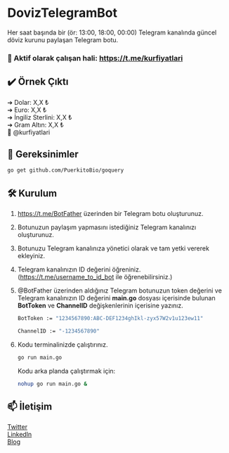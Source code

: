# DovizTelegramBot

Her saat başında bir (ör: 13:00, 18:00, 00:00) Telegram kanalında güncel döviz kurunu paylaşan Telegram botu.

### 🚀 Aktif olarak çalışan hali: https://t.me/kurfiyatlari

## ✔️ Örnek Çıktı
➔ Dolar: X,X ₺ <br>
➔ Euro: X,X ₺ <br>
➔ İngiliz Sterlini: X,X ₺ <br>
➔ Gram Altın: X,X ₺ <br>
📍 @kurfiyatlari

## 🔗 Gereksinimler
```sh
go get github.com/PuerkitoBio/goquery
```

## 🛠️ Kurulum

1. https://t.me/BotFather üzerinden bir Telegram botu oluşturunuz.
2. Botunuzun paylaşım yapmasını istediğiniz Telegram kanalınızı oluşturunuz.
3. Botunuzu Telegram kanalınıza yönetici olarak ve tam yetki vererek ekleyiniz.
4. Telegram kanalınızın ID değerini öğreniniz. (https://t.me/username_to_id_bot ile öğrenebilirsiniz.)
5. @BotFather üzerinden aldığınız Telegram botunuzun token değerini ve Telegram kanalınızın ID değerini <b>main.go</b> dosyası içerisinde bulunan <b>BotToken</b> ve <b>ChannelID</b> değişkenlerinin içerisine yazınız.

    ```sh
    BotToken := "1234567890:ABC-DEF1234ghIkl-zyx57W2v1u123ew11"
    ```
    ```sh
    ChannelID := "-1234567890"
    ```
6. Kodu terminalinizde çalıştırınız.
    ```sh
    go run main.go
    ```
    Kodu arka planda çalıştırmak için:
    ```sh
    nohup go run main.go &
    ```
## 📫 İletişim
[Twitter](https://twitter.com/muhammetadibas) <br>
[Linkedln](https://linkedin.com/in/muhammetadibas) </br>
[Blog](https://muhammetsahinadibas.com.tr)
